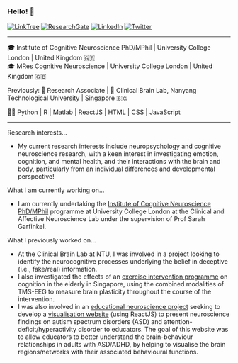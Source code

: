 ### Hello! 👋

[![LinkTree](https://img.shields.io/badge/-LinkTree-green.svg?style=flat-square&labelColor=FFFFFF&logo=linktree&logoColor=39df9b&colorB=616161)](https://linktr.ee/WilsonLimPH)
[![ResearchGate](https://img.shields.io/badge/-ResearchGate-green.svg?style=flat-square&logo=researchgate&logoColor=white&colorB=616161&labelColor=00CCBB)](https://www.researchgate.net/profile/Wilson-Lim-12)
[![LinkedIn](https://img.shields.io/badge/-LinkedIn-green.svg?style=flat-square&labelColor=FFFFFF&logo=linkedin&logoColor=0965c2&colorB=616161)](https://www.linkedin.com/in/wilsonlimph/)
[![Twitter](https://img.shields.io/twitter/follow/WilsonLimPH?label=%20%40WilsonLim&style=flat-square&labelColor=2196F3&logo=twitter&logoColor=white&colorB=0D47A1)](https://twitter.com/WilsonLimPH)

------
🎓 Institute of Cognitive Neuroscience PhD/MPhil | University College London | United Kingdom 🇬🇧 \
🎓 MRes Cognitive Neuroscience | University College London | United Kingdom 🇬🇧 

Previously: 💼 Research Associate | 🧠 Clinical Brain Lab, Nanyang Technological University | Singapore 🇸🇬 


👨‍💻 Python | R | Matlab | ReactJS | HTML | CSS | JavaScript

------

Research interests...
- My current research interests include neuropsychology and cognitive neuroscience research, with a keen interest in investigating emotion, cognition, and mental health, and their interactions with the brain and body, particularly from an individual differences and developmental perspective! 

What I am currently working on...
- I am currently undertaking the [Institute of Cognitive Neuroscience PhD/MPhil](https://www.ucl.ac.uk/icn/study/postgraduate-research-degrees) programme at University College London at the Clinical and Affective Neuroscience Lab under the supervision of Prof Sarah Garfinkel.

What I previously worked on...
- At the Clinical Brain Lab at NTU, I was involved in a [project](https://www.clinicalbrain.org/project/fake-news/) looking to identify the neurocognitive processes underlying the belief in deceptive (i.e., fake/real) information.
- I also investigated the effects of an [exercise intervention programme](https://www.clinicalbrain.org/project/ageing/) on cognition in the elderly in Singapore, using the combined modalities of TMS-EEG to measure brain plasticity throughout the course of the intervention.
- I was also involved in an [educational neuroscience project](https://www.clinicalbrain.org/project/translate-neuro/) seeking to develop a [visualisation website](https://navigating-the-adult-learner-brain.vercel.app/) (using ReactJS) to present neuroscience findings on autism spectrum disorders (ASD) and attention-deficit/hyperactivity disorder to educators. The goal of this website was to allow educators to better understand the brain-behaviour relationships in adults with ASD/ADHD, by helping to visualise the brain regions/networks with their associated behavioural functions.
